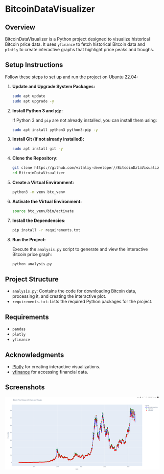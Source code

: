 # BitcoinDataVisualizer

## Overview

BitcoinDataVisualizer is a Python project designed to visualize historical Bitcoin price data. It uses `yfinance` to fetch historical Bitcoin data and `plotly` to create interactive graphs that highlight price peaks and troughs.

## Setup Instructions

Follow these steps to set up and run the project on Ubuntu 22.04:

1. **Update and Upgrade System Packages:**

   ```bash
   sudo apt update
   sudo apt upgrade -y
   ```

2. **Install Python 3 and `pip`:**

   If Python 3 and `pip` are not already installed, you can install them using:

   ```bash
   sudo apt install python3 python3-pip -y
   ```

3. **Install Git (if not already installed):**

   ```bash
   sudo apt install git -y
   ```

4. **Clone the Repository:**

   ```bash
   git clone https://github.com/vitaliy-developer//BitcoinDataVisualizer.git
   cd BitcoinDataVisualizer
   ```

5. **Create a Virtual Environment:**

   ```bash
   python3 -m venv btc_venv
   ```

6. **Activate the Virtual Environment:**

   ```bash
   source btc_venv/bin/activate
   ```

7. **Install the Dependencies:**

   ```bash
   pip install -r requirements.txt
   ```

8. **Run the Project:**

   Execute the `analysis.py` script to generate and view the interactive Bitcoin price graph:

   ```bash
   python analysis.py
   ```

## Project Structure

- `analysis.py`: Contains the code for downloading Bitcoin data, processing it, and creating the interactive plot.
- `requirements.txt`: Lists the required Python packages for the project.

## Requirements

- `pandas`
- `plotly`
- `yfinance`

## Acknowledgments

- [Plotly](https://plotly.com/python/) for creating interactive visualizations.
- [yfinance](https://pypi.org/project/yfinance/) for accessing financial data.

## Screenshots
![alt text](https://github.com/vitaliy-developer/BitcoinDataVisualizer/blob/main/image.png)
